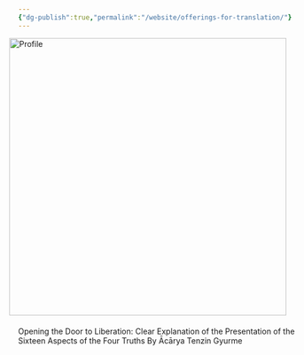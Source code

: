 ```yaml
---
{"dg-publish":true,"permalink":"/website/offerings-for-translation/"}
---
```


<img src="/img/user/website/tenzingyurme.png" alt="Profile" style="float: right; margin: 0 20px 20px 0; width: 500px;">Opening the Door to Liberation: Clear Explanation of the Presentation of the Sixteen Aspects of the Four Truths
By Ācārya Tenzin Gyurme



